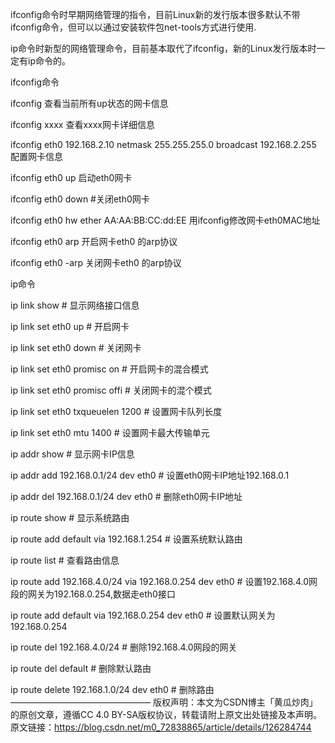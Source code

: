 ifconfig命令时早期网络管理的指令，目前Linux新的发行版本很多默认不带ifconfig命令，但可以以通过安装软件包net-tools方式进行使用.

ip命令时新型的网络管理命令，目前基本取代了ifconfig，新的Linux发行版本时一定有ip命令的。

ifconfig命令

ifconfig 查看当前所有up状态的网卡信息

ifconfig xxxx 查看xxxx网卡详细信息

ifconfig eth0 192.168.2.10 netmask 255.255.255.0 broadcast 192.168.2.255 配置网卡信息

ifconfig eth0 up   启动eth0网卡

ifconfig eth0 down  #关闭eth0网卡

ifconfig eth0 hw ether AA:AA:BB:CC:dd:EE  用ifconfig修改网卡eth0MAC地址

ifconfig eth0 arp   开启网卡eth0 的arp协议

ifconfig eth0 -arp   关闭网卡eth0 的arp协议

ip命令

ip link show # 显示网络接口信息

ip link set eth0 up # 开启网卡

ip link set eth0 down # 关闭网卡

ip link set eth0 promisc on # 开启网卡的混合模式

ip link set eth0 promisc offi # 关闭网卡的混个模式

ip link set eth0 txqueuelen 1200 # 设置网卡队列长度

ip link set eth0 mtu 1400 # 设置网卡最大传输单元

ip addr show # 显示网卡IP信息

ip addr add 192.168.0.1/24 dev eth0 # 设置eth0网卡IP地址192.168.0.1

ip addr del 192.168.0.1/24 dev eth0 # 删除eth0网卡IP地址

ip route show # 显示系统路由

ip route add default via 192.168.1.254 # 设置系统默认路由

ip route list # 查看路由信息

ip route add 192.168.4.0/24 via 192.168.0.254 dev eth0 # 设置192.168.4.0网段的网关为192.168.0.254,数据走eth0接口

ip route add default via 192.168.0.254 dev eth0 # 设置默认网关为192.168.0.254

ip route del 192.168.4.0/24 # 删除192.168.4.0网段的网关

ip route del default # 删除默认路由

ip route delete 192.168.1.0/24 dev eth0 # 删除路由
————————————————
版权声明：本文为CSDN博主「黄瓜炒肉」的原创文章，遵循CC 4.0 BY-SA版权协议，转载请附上原文出处链接及本声明。
原文链接：https://blog.csdn.net/m0_72838865/article/details/126284744